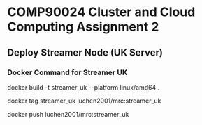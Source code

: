 # COMP90024 Cluster and Cloud Computing Assignment 2

## Deploy Streamer Node (UK Server)

### Docker Command for Streamer UK

docker build -t streamer_uk --platform linux/amd64 .

docker tag streamer_uk luchen2001/mrc:streamer_uk 

docker push luchen2001/mrc:streamer_uk



